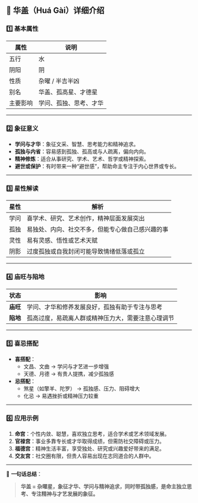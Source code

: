 ## 🌟 华盖（Huá Gài）详细介绍

### 1️⃣ 基本属性

| 属性     | 说明                   |
| -------- | ---------------------- |
| 五行     | 水                     |
| 阴阳     | 阴                     |
| 性质     | 杂曜 / 半吉半凶        |
| 别名     | 华盖、孤高星、才德星   |
| 主要影响 | 学问、孤独、思考、才华 |

------

### 2️⃣ 象征意义

- **学问与才华**：象征文采、智慧、思考能力和精神追求。
- **孤独与内省**：容易感到孤独、孤高或与人疏离，偏向内向。
- **精神修炼**：适合从事研究、学术、艺术、哲学或精神探索。
- **避世或保护**：有时带来一种“避世感”，帮助命主专注于内心世界或专长。

------

### 3️⃣ 星性解读

| 星性 | 解析                                             |
| ---- | ------------------------------------------------ |
| 学问 | 喜学术、研究、艺术创作，精神层面发展突出         |
| 孤独 | 易独处、内向、社交不多，但能专心做自己感兴趣的事 |
| 灵性 | 易有灵感、悟性或艺术天赋                         |
| 阴影 | 过度孤独或自我封闭可能导致情绪低落或孤立         |

------

### 4️⃣ 庙旺与陷地

| 状态     | 影响                                               |
| -------- | -------------------------------------------------- |
| **庙旺** | 学问、才华和修养发展良好，孤独有助于专注与思考     |
| **陷地** | 孤高过度，易疏离人群或精神压力大，需要注意心理调节 |

------

### 5️⃣ 喜忌搭配

- **喜搭配**：
  - 文昌、文曲 → 学问与才艺进一步增强
  - 天德、月德 → 有贵人提携，减少孤独感
- **忌搭配**：
  - 煞星（如擎羊、陀罗） → 孤独感、压力、阻碍增大
  - 化忌 → 易遇挫折或精神压力较重

------

### 6️⃣ 应用示例

1. **命宫**：个性内敛、聪慧，喜欢独立思考，适合学术或艺术领域发展。
2. **官禄宫**：事业多靠专长或才华取得成绩，但需防社交障碍或压力。
3. **福德宫**：精神生活丰富，享受独处、研究或兴趣爱好带来的满足。
4. **交友宫**：社交圈有限，但贵人容易出现在志同道合的人群中。

------

📌 **一句话总结**：

> **华盖 = 杂曜星，象征才华、学问与精神追求，同时带孤独感，是命主独立思考、专注精神与才艺发展的象征。**